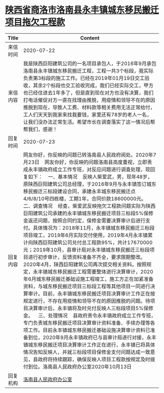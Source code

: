 # <a href="http://www.shangluo.gov.cn/zmhd/ldxxxx.jsp?urltype=leadermail.LeaderMailContentUrl&wbtreeid=1112&leadermailid=6231">陕西省商洛市洛南县永丰镇城东移民搬迁项目拖欠工程款</a>
|Title|Content|
|:---:|---|
|来信时间|2020-07-22|
|来信内容|我是陕西巨阳建筑公司的一名项目承包人，于2016年9月承包洛南县永丰镇城东移民搬迁工程，工程一共3个标段，我实际负责第3标段的施工工作。已经在2019年01月19日交工验收，其余2个标段也交工验收完成，我们已经实际交工，甲方也已经住进去1年多了，但是直到现在对方也没有决算，我们打电话催促对方一直在找理由推脱，用疫情和领导不在的原因推脱到现在，导致人工费、材料款等相关费用无法正常给付，工人们天天到我家来找我要钱，家里还有78岁的老人一名，让我们没办法正常生活。希望市长在调查落实了这一情况后帮帮我们，感谢！|
|回复时间|2020-07-23|
|回复内容|网友你好，你反映的问题已转洛南县人民政府阅处。2020年7月23日    网友你好，你反映的问题洛南县高度重视，立即责成永丰镇政府成立工作专班，对反应问题进行调查处理，现回复如下：    一、基本情况    反映人柴爱武，男，现年48岁，原陕西巨阳建筑公司总经理，于2016年9月与永丰镇签订城东移民搬迁三标段建设合同，承建永丰城东移民搬迁点4/6/8/10号四栋楼，工期1年，合同价款18600000元。    二、调查情况    经查，柴爱武反映拖欠工程款问题实际为陕西巨阳建筑公司承建的永丰镇城东移民搬迁项目三标段5%保修金返还问题，按照合同约定，保修金需要决算审计后进行支付。具体情况为：2018年11月，永丰镇城东移民搬迁三标段项目竣工，2019年6月实际交付使用，2019年4月永丰镇累计向陕西巨阳建筑公司兑付总工程款95%，共计17670000元；2019年10月，县审计局对永丰镇城东移民搬迁三标段项目进行初步审计，反馈资料准备不齐全，要求限期整改。2020年4月，陕西巨阳建筑公司再次提交相关资料。按照规定，永丰镇城东移民搬迁工程需要整体进行决算审计，2020年6月城东移民搬迁基础设施工程竣工，施工方正在加紧准备资料，与城东移民搬迁项目三标段工程等其他项目一同进行决算审计。目前，永丰镇城东移民搬迁项目决算审计工作正在按规定进行，不存在用疫情和领导不在的原因推脱的问题。待项目决算审计后，永丰镇将及时兑付反映人三标段项目5%保修金。    三、处理情况    县政府责令永丰镇政府成立工作专班，专门负责城东移民搬迁项目决算审计资料准备、手续办理等各项工作。目前永丰镇城东移民搬迁基础设施决算审计资料已准备到位，2020年9月永丰镇政府已与县审计局进行对接，永丰镇城东移民搬迁项目决算审计工作正在进行，永丰镇已将具体情况告知反映人，并就三标段项目保修金支付问题达成一致意见，县政府将持续跟踪，确保反映人项目工程款按规定及时拨付到位。洛南县人民政府办公室2020年10月13日|
|回复机构|<a href="../../categories/agencies/洛南县人民政府办公室.md">洛南县人民政府办公室</a>|
